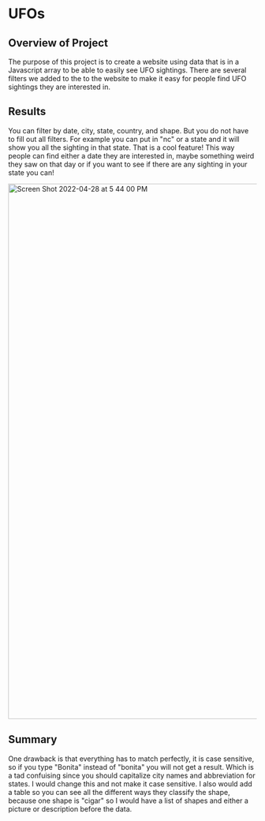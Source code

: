 # UFOs
## Overview of Project
The purpose of this project is to create a website using data that is in a Javascript array to be able to easily see UFO sightings. There are several filters we added to the to the website to make it easy for people find UFO sightings they are interested in.  

## Results 
You can filter by date, city, state, country, and shape. But you do not have to fill out all filters. For example you can put in "nc" or a state and it will show you all the sighting in that state. That is a cool feature! This way people can find either a date they are interested in, maybe something weird they saw on that day or if you want to see if there are any sighting in your state you can! 

<img width="1086" alt="Screen Shot 2022-04-28 at 5 44 00 PM" src="https://user-images.githubusercontent.com/95380887/165851453-20ad9117-f387-4ba0-8017-1cc8ce413b6e.png">

## Summary 
One drawback is that everything has to match perfectly, it is case sensitive, so if you type "Bonita" instead of "bonita" you will not get a result. Which is a tad confuising since you should capitalize city names and abbreviation for states. I would change this and not make it case sensitive. I also would add a table so you can see all the different ways they classify the shape, because one shape is "cigar" so I would have a list of shapes and either a picture or description before the data.
